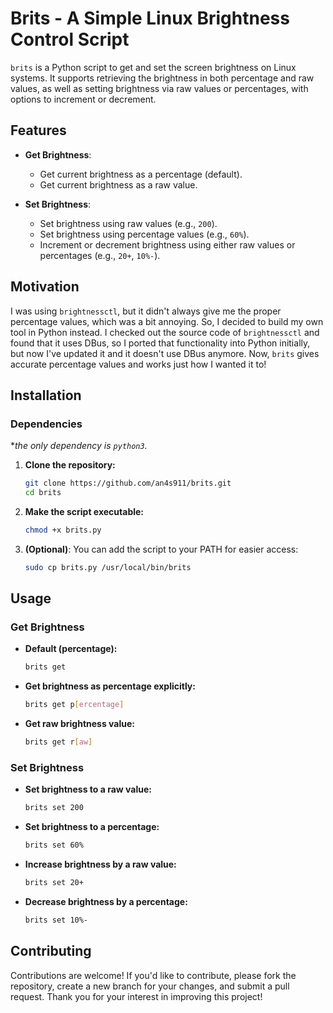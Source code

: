 # Brits - A Simple Linux Brightness Control Script

`brits` is a Python script to get and set the screen brightness on Linux systems. It supports retrieving the brightness in both percentage and raw values, as well as setting brightness via raw values or percentages, with options to increment or decrement.

## Features

- **Get Brightness**:
  - Get current brightness as a percentage (default).
  - Get current brightness as a raw value.
  
- **Set Brightness**:
  - Set brightness using raw values (e.g., `200`).
  - Set brightness using percentage values (e.g., `60%`).
  - Increment or decrement brightness using either raw values or percentages (e.g., `20+`, `10%-`).
 
## Motivation

I was using `brightnessctl`, but it didn't always give me the proper percentage values, which was a bit annoying. So, I decided to build my own tool in Python instead. I checked out the source code of `brightnessctl` and found that it uses DBus, so I ported that functionality into Python initially, but now I've updated it and it doesn't use DBus anymore. Now, `brits` gives accurate percentage values and works just how I wanted it to!

## Installation

### Dependencies
\**the only dependency is `python3`.*

1. **Clone the repository:**
    ```bash
    git clone https://github.com/an4s911/brits.git
    cd brits
    ```

2. **Make the script executable:**
    ```bash
    chmod +x brits.py
    ```

3. **(Optional)**: You can add the script to your PATH for easier access:
    ```bash
    sudo cp brits.py /usr/local/bin/brits
    ```

## Usage

### Get Brightness

- **Default (percentage):**
    ```bash
    brits get
    ```
  
- **Get brightness as percentage explicitly:**
    ```bash
    brits get p[ercentage] 
    ```

- **Get raw brightness value:**
    ```bash
    brits get r[aw]
    ```

### Set Brightness

- **Set brightness to a raw value:**
    ```bash
    brits set 200
    ```

- **Set brightness to a percentage:**
    ```bash
    brits set 60%
    ```

- **Increase brightness by a raw value:**
    ```bash
    brits set 20+
    ```

- **Decrease brightness by a percentage:**
    ```bash
    brits set 10%-
    ```

## Contributing

Contributions are welcome! If you'd like to contribute, please fork the repository, create a new branch for your changes, and submit a pull request. Thank you for your interest in improving this project!
